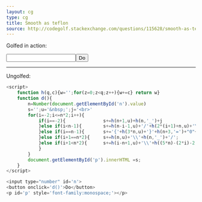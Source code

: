 ```yaml
---
layout: cg
type: cg
title: Smooth as teflon
source: http://codegolf.stackexchange.com/questions/115628/smooth-as-teflon/115649#115649
---
```


Golfed in action:

<script>function h(q,c){w='';for(z=0;z<q;z++){w+=c} return w} function d(){n=Number(document.getElementById('n').value);s='';u='&nbsp;';j='<br>';for(i=-2;i<=n*2;i++){if(i==-2){s+=h(n+1,u)+h(n,'_')+j}else if(i<n-1){s+=h(n-i-1,u)+'/'+h(2*(i+1)+n,u)+'\\'+j }else if(i==n-1){s+='{'+h(3*n,u)+'}'+h(n+3,'=')+"0"+j}else if(i+1==n*2){s+=h(n,u)+'\\'+h(n,'_')+'/';}else if(i+1<n*2){s+=h(i-n+1,u)+'\\'+h((5*n)-(2*i)-2,u)+'/'+j}}document.getElementById('p').innerHTML =s}</script><input type="number" id='n'><button onclick='d()'>Do</button>

<p id='p' style='font-family:monospace;'></p>

<hr>

Ungolfed:

```js
<script>
    function h(q,c){w='';for(z=0;z<q;z++){w+=c} return w}    
    function d(){
        n=Number(document.getElementById('n').value)
        s='';u='&nbsp;';j='<br>'
        for(i=-2;i<=n*2;i++){
            if(i==-2){              s+=h(n+1,u)+h(n,'_')+j
            }else if(i<n-1){        s+=h(n-i-1,u)+'/'+h(2*(i+1)+n,u)+'\\'+j 
            }else if(i==n-1){       s+='{'+h(3*n,u)+'}'+h(n+3,'=')+"0"+j 
            }else if(i+1==n*2){     s+=h(n,u)+'\\'+h(n,'_')+'/';  
            }else if(i+1<n*2){      s+=h(i-n+1,u)+'\\'+h((5*n)-(2*i)-2,u)+'/'+j 
            }
        }
        document.getElementById('p').innerHTML =s;
    }
</script>

<input type="number" id='n'>
<button onclick='d()'>Do</button>
<p id='p' style='font-family:monospace;'></p>
```

